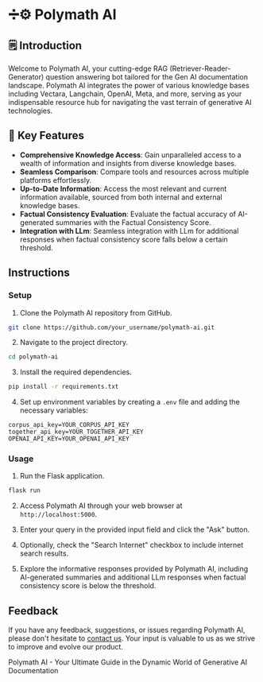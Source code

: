 # ➗⚙️ Polymath AI

## 🗒️ Introduction

Welcome to Polymath AI, your cutting-edge RAG (Retriever-Reader-Generator) question answering bot tailored for the Gen AI documentation landscape. Polymath AI integrates the power of various knowledge bases including Vectara, Langchain, OpenAI, Meta, and more, serving as your indispensable resource hub for navigating the vast terrain of generative AI technologies.

## 🌟 Key Features

- **Comprehensive Knowledge Access**: Gain unparalleled access to a wealth of information and insights from diverse knowledge bases.
- **Seamless Comparison**: Compare tools and resources across multiple platforms effortlessly.
- **Up-to-Date Information**: Access the most relevant and current information available, sourced from both internal and external knowledge bases.
- **Factual Consistency Evaluation**: Evaluate the factual accuracy of AI-generated summaries with the Factual Consistency Score.
- **Integration with LLm**: Seamless integration with LLm for additional responses when factual consistency score falls below a certain threshold.

## Instructions

### Setup

1. Clone the Polymath AI repository from GitHub.

```bash
git clone https://github.com/your_username/polymath-ai.git
```

2. Navigate to the project directory.

```bash
cd polymath-ai
```

3. Install the required dependencies.

```bash
pip install -r requirements.txt
```

4. Set up environment variables by creating a `.env` file and adding the necessary variables:

```
corpus_api_key=YOUR_CORPUS_API_KEY
together_api_key=YOUR_TOGETHER_API_KEY
OPENAI_API_KEY=YOUR_OPENAI_API_KEY
```

### Usage

1. Run the Flask application.

```bash
flask run
```

2. Access Polymath AI through your web browser at `http://localhost:5000`.

3. Enter your query in the provided input field and click the "Ask" button.

4. Optionally, check the "Search Internet" checkbox to include internet search results.

5. Explore the informative responses provided by Polymath AI, including AI-generated summaries and additional LLm responses when factual consistency score is below the threshold.

## Feedback

If you have any feedback, suggestions, or issues regarding Polymath AI, please don't hesitate to [contact us](mailto:mohammad.agwan@somaiya.edu). Your input is valuable to us as we strive to improve and evolve our product.


Polymath AI - Your Ultimate Guide in the Dynamic World of Generative AI Documentation
